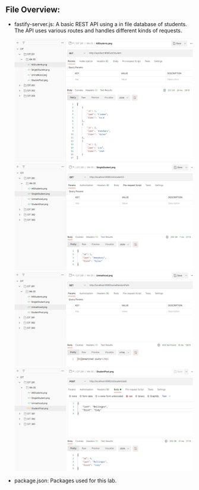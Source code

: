 ## File Overview:

- fastify-server.js: A basic REST API using a in file database of students. The API uses various routes and handles different kinds of requests.

  <img src="https://github.com/edguti3rrez/cit281-lab5/blob/main/AllStudents.png/" alt="AllStudents.png" width="515" height="331"> <img src="https://github.com/edguti3rrez/cit281-lab5/blob/main/SingleStudent.png/" alt="SingleStudent.png" width="511" height="289">
  <img src="https://github.com/edguti3rrez/cit281-lab5/blob/main/Unmatched.png/" alt="Unmatched.png" width="511" height="255"> <img src="https://github.com/edguti3rrez/cit281-lab5/blob/main/StudentPost.png/" alt="StudentPost.png" width="511" height="279">
  
  
- package.json: Packages used for this lab.
